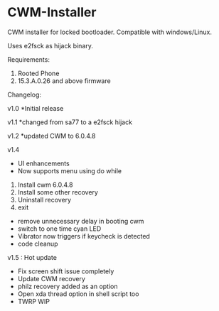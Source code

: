 CWM-Installer
=================

CWM installer for locked bootloader. Compatible with windows/Linux.

Uses e2fsck as hijack binary.

Requirements:
1. Rooted Phone
2. 15.3.A.0.26 and above firmware

Changelog:

v1.0
*Initial release

v1.1
*changed from sa77 to a e2fsck hijack

v1.2
*updated CWM to 6.0.4.8

v1.4
* UI enhancements
* Now supports menu using do while
1. Install cwm 6.0.4.8
2. Install some other recovery
3. Uninstall recovery
4. exit
* remove unnecessary delay in booting cwm
* switch to one time cyan LED
* Vibrator now triggers if keycheck is detected
* code cleanup

v1.5 : Hot update
* Fix screen shift issue completely
* Update CWM recovery
* philz recovery added as an option
* Open xda thread option in shell script too
* TWRP WIP
